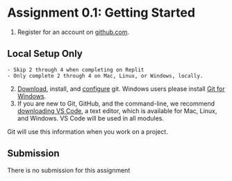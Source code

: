 # Assignment 0.1: Getting Started

1. Register for an account on [github.com](https://github.com/).
## Local Setup Only 
	- Skip 2 through 4 when completing on Replit
 	- Only complete 2 through 4 on Mac, Linux, or Windows, locally.
2. [Download](https://git-scm.com/downloads), install, and [configure](https://git-scm.com/book/en/v2/Getting-Started-First-Time-Git-Setup) git. Windows users please install [Git for Windows](https://gitforwindows.org/).
3. If you are new to Git, GitHub, and the command-line, we recommend [downloading VS Code](https://code.visualstudio.com/), a text editor, which is available for Mac, Linux, and Windows. VS Code will be used in all modules.

Git will use this information when you work on a project.

## Submission
There is no submission for this assignment
